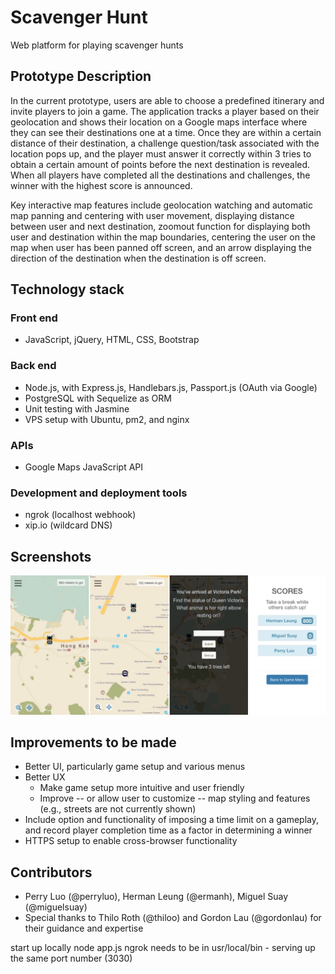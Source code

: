 # Scavenger Hunt

Web platform for playing scavenger hunts

## Prototype Description

In the current prototype, users are able to choose a predefined itinerary and invite players to join a game. The application tracks a player based on their geolocation and shows their location on a Google maps interface where they can see their destinations one at a time. Once they are within a certain distance of their destination, a challenge question/task associated with the location pops up, and the player must answer it correctly within 3 tries to obtain a certain amount of points before the next destination is revealed. When all players have completed all the destinations and challenges, the winner with the highest score is announced.

Key interactive map features include geolocation watching and automatic map panning and centering with user movement, displaying distance between user and next destination, zoomout function for displaying both user and destination within the map boundaries, centering the user on the map when user has been panned off screen, and an arrow displaying the direction of the destination when the destination is off screen.

## Technology stack

### Front end

- JavaScript, jQuery, HTML, CSS, Bootstrap

### Back end

- Node.js, with Express.js, Handlebars.js, Passport.js (OAuth via Google)
- PostgreSQL with Sequelize as ORM
- Unit testing with Jasmine
- VPS setup with Ubuntu, pm2, and nginx

### APIs

- Google Maps JavaScript API

### Development and deployment tools

- ngrok (localhost webhook)
- xip.io (wildcard DNS)

## Screenshots

![](public/art/screenshot.png)

## Improvements to be made

- Better UI, particularly game setup and various menus
- Better UX
  - Make game setup more intuitive and user friendly
  - Improve -- or allow user to customize -- map styling and features (e.g., streets are not currently shown)
- Include option and functionality of imposing a time limit on a gameplay, and record player completion time as a factor in determining a winner
- HTTPS setup to enable cross-browser functionality

## Contributors

- Perry Luo (@perryluo), Herman Leung (@ermanh), Miguel Suay (@miguelsuay)
- Special thanks to Thilo Roth (@thiloo) and Gordon Lau (@gordonlau) for their guidance and expertise

start up locally node app.js
ngrok needs to be in usr/local/bin - serving up the same port number (3030)

